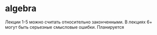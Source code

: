 # algebra
Лекции 1-5 можно считать относительно законченными. 
В лекциях 6+ могут быть серьезные смысловые ошибки.
Планируется 
